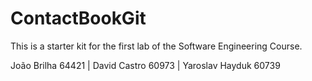 # ContactBookGit
This is a starter kit for the first lab of the Software Engineering Course.

João Brilha 64421 | David Castro 60973 | Yaroslav Hayduk 60739
